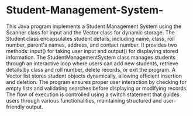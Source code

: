 # Student-Management-System-

This Java program implements a Student Management System using the Scanner class for input and the Vector class for dynamic storage.
The Student class encapsulates student details, including name, class, roll number, parent's names, address, and contact number. It provides two methods: input() for taking user input and output() for displaying stored information. 
The StudentManagementSystem class manages students through an interactive loop where users can add new students, retrieve details by class and roll number, delete records, or exit the program.
A Vector<Student> list stores student objects dynamically, allowing efficient insertion and deletion. The program ensures proper user interaction by checking for empty lists and validating searches before displaying or modifying records. The flow of execution is controlled using a switch statement that guides users through various functionalities, maintaining structured and user-friendly output.
